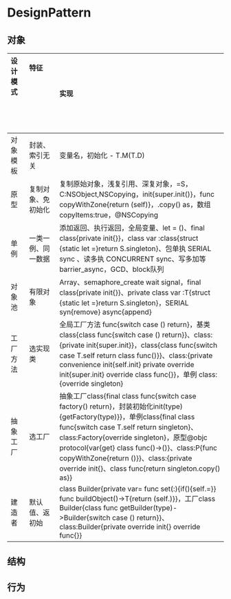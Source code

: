 # DesignPattern

## 对象

| **设计模式** &nbsp; &nbsp; &nbsp; &nbsp; &nbsp; &nbsp; &nbsp; &nbsp; &nbsp; &nbsp; &nbsp; &nbsp; | **特征** &nbsp; &nbsp; &nbsp; &nbsp; &nbsp; &nbsp; &nbsp; &nbsp; &nbsp; &nbsp; &nbsp; &nbsp; &nbsp; &nbsp; &nbsp; &nbsp; &nbsp; &nbsp; &nbsp; &nbsp; &nbsp; &nbsp; &nbsp; &nbsp; &nbsp; &nbsp; &nbsp; &nbsp; &nbsp; &nbsp; &nbsp; &nbsp; &nbsp; &nbsp; &nbsp; &nbsp; | **实现** |
| :- | :- | :- |
| 对象模板 | 封装、索引无关 | 变量名，初始化 - T.M(T.D) |
| 原型 | 复制对象、免初始化 | 复制原始对象，浅复引用、深复对象，=S，C:NSObject,NSCopying，init{super.init()}，func copyWithZone{return (self)}，.copy() as，数组 copyItems:true，@NSCopying |
| 单例 | 一类一例、同一数据 | 添加返回、执行返回，全局变量、let = ()、final class{private init{}}，class var :class{struct {static let =}return S.singleton}、包单执 SERIAL sync 、读多执 CONCURRENT sync、写多加等 barrier_async，GCD、block队列 |
| 对象池 | 有限对象 | Array、semaphore_create wait signal，final class{private init{}}、private class var :T{struct {static let =}return S.singleton}，SERIAL syn{remove} async{append} |
| 工厂方法 | 选实现类 | 全局工厂方法 func{switch case () return}，基类 class{class func{switch case () return}}、class:{private init{super.init}}，class{class func{switch case T.self return class func()}}、class:{private convenience init{self.init} private override init{super.init} override class func{}}，单例 class:{override singleton} |
| 抽象工厂 | 选工厂 | 抽象工厂class{final class func{switch case factory() return}，封装初始化init(type){getFactory(type)}}，单例class{final class func{switch case T.self return singleton}、class:Factory{override singleton}，原型@objc protocol{var{get} class func()->()}、class:P{func copyWithZone{return ()}}、class:{private override init{}、class func{return singleton.copy() as}} |
| 建造者 | 默认值、返初始 | class Builder{private var= func set(:){if(){self.=}} func buildObject()->T{return (self.)}}，工厂class Builder{class func getBuilder(type)->Builder{switch case () return}}、class:Builder{private override init{} override func{}} | 

## 结构


## 行为
